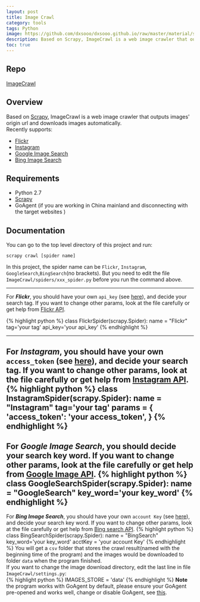 ```yaml
---
layout: post
title: Image Crawl 
category: tools
tags: Python
image: https://github.com/dxsooo/dxsooo.github.io/raw/master/material/scrapylogo.png
description: Based on Scrapy, ImageCrawl is a web image crawler that outputs images' origin url and downloads images automatically. Recently supports:Flickr,Instagram,Google Image Search,Bing Image Search.
toc: true
---
```


## Repo
[ImageCrawl](https://github.com/dxsooo/ImageCrawl)

## Overview
Based on [Scrapy](https://github.com/scrapy/scrapy), ImageCrawl is a web image crawler that outputs images' origin url and downloads images automatically.  
Recently supports:  

* [Flickr](https://www.flickr.com/)  
* [Instagram](https://instagram.com/)
* [Google Image Search](https://www.google.com/imghp)
* [Bing Image Search](https://www.bing.com/images)

## Requirements  
* Python 2.7
* [Scrapy](http://scrapy.org/)
* GoAgent (if you are working in China mainland and disconnecting with the target websites )

## Documentation
You can go to the top level directory of this project and run:  

    scrapy crawl [spider name]

In this project, the spider name can be `Flickr`, `Instagram`, `GoogleSearch`,`BingSearch`(no brackets). But you need to edit the file `ImageCrawl/spiders/xxx_spider.py` before you run the command above.  

---
For ***Flickr***, you should have your own `api_key` (see [here](https://www.flickr.com/services/apps/create/apply/)), and decide your search tag. If you want to change other params, look at the file carefully or get help from [Flickr API](https://www.flickr.com/services/api/). 

{% highlight python %}
class FlickrSpider(scrapy.Spider):
    name = "Flickr"
    tag='your tag'
    api_key='your api_key'
{% endhighlight %}

---
For ***Instagram***, you should have your own `access_token` (see [here](http://jelled.com/instagram/access-token)), and decide your search tag. If you want to change other params, look at the file carefully or get help from [Instagram API](https://instagram.com/developer/). 
{% highlight python %}
class InstagramSpider(scrapy.Spider):
    name = "Instagram"
    tag='your tag'
    params = {
        'access_token': 'your access_token',
    }
{% endhighlight %}
---
For ***Google Image Search***, you should decide your search key word. If you want to change other params, look at the file carefully or get help from [Google Image API](https://developers.google.com/image-search/v1/jsondevguide). 
{% highlight python %}
class GoogleSearchSpider(scrapy.Spider):
    name = "GoogleSearch"
    key_word='your key_word'
{% endhighlight %}
---
For ***Bing Image Search***, you should have your own `account Key` (see [here](https://datamarket.azure.com/dataset/bing/search)), and decide your search key word. If you want to change other params, look at the file carefully or get help from [Bing search API](http://go.microsoft.com/fwlink/?LinkID=272625&clcid=0x409). 
{% highlight python %}
class BingSearchSpider(scrapy.Spider):
    name = "BingSearch"
    key_word='your key_word'
    acctKey = 'your account Key'
{% endhighlight %}
You will get a `csv` folder that stores the crawl result(named with the beginning time of the program) and the images would be downloaded to folder `data` when the program finished.  
If you want to change the image download directory, edit the last line in file `ImageCrawl/settings.py`:  
{% highlight python %}
IMAGES_STORE = 'data'
{% endhighlight %}
**Note** the program works with GoAgent by default, please ensure your GoAgent pre-opened and works well, change or disable GoAgent, see [this](http://snipplr.com/view/74665/using-goagent-agent-in-scrapy/).